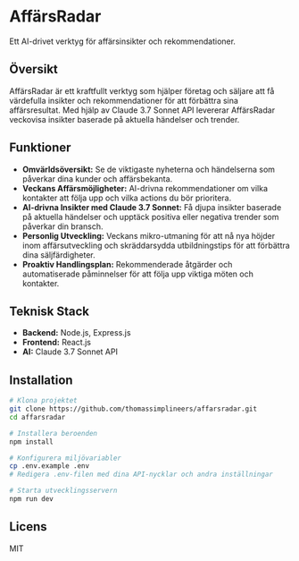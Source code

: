 # AffärsRadar

Ett AI-drivet verktyg för affärsinsikter och rekommendationer.

## Översikt

AffärsRadar är ett kraftfullt verktyg som hjälper företag och säljare att få värdefulla insikter och rekommendationer för att förbättra sina affärsresultat. Med hjälp av Claude 3.7 Sonnet API levererar AffärsRadar veckovisa insikter baserade på aktuella händelser och trender.

## Funktioner

- **Omvärldsöversikt:** Se de viktigaste nyheterna och händelserna som påverkar dina kunder och affärsbekanta.
- **Veckans Affärsmöjligheter:** AI-drivna rekommendationer om vilka kontakter att följa upp och vilka actions du bör prioritera.
- **AI-drivna Insikter med Claude 3.7 Sonnet:** Få djupa insikter baserade på aktuella händelser och upptäck positiva eller negativa trender som påverkar din bransch.
- **Personlig Utveckling:** Veckans mikro-utmaning för att nå nya höjder inom affärsutveckling och skräddarsydda utbildningstips för att förbättra dina säljfärdigheter.
- **Proaktiv Handlingsplan:** Rekommenderade åtgärder och automatiserade påminnelser för att följa upp viktiga möten och kontakter.

## Teknisk Stack

- **Backend:** Node.js, Express.js
- **Frontend:** React.js
- **AI:** Claude 3.7 Sonnet API

## Installation

```bash
# Klona projektet
git clone https://github.com/thomassimplineers/affarsradar.git
cd affarsradar

# Installera beroenden
npm install

# Konfigurera miljövariabler
cp .env.example .env
# Redigera .env-filen med dina API-nycklar och andra inställningar

# Starta utvecklingsservern
npm run dev
```

## Licens

MIT
